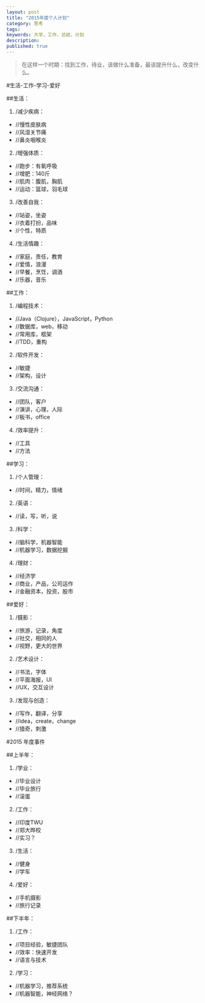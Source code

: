 ```yaml
---
layout: post
title: "2015年度个人计划"
category: 思考
tags: 
keywords: 大学，工作，总结，计划
description:
published: true
---
```


> 在这样一个时期：找到工作，待业，该做什么准备，最该提升什么，改变什么。

#生活-工作-学习-爱好

##生活：
1. /减少疾病：
- //慢性皮肤病
- //风湿关节痛
- //鼻炎咽喉炎
2. /增强体质：
- //跑步：有氧呼吸
- //增肥：140斤
- //肌肉：腹肌，胸肌
- //运动：篮球，羽毛球
3. /改善自我：
- //站姿，坐姿
- //衣着打扮，品味
- //个性，特质
4. /生活情趣：
- //家庭，责任，教育
- //爱情，浪漫
- //早餐，烹饪，调酒
- //乐器，音乐

##工作：
1. /编程技术：
- //Java（Clojure），JavaScript，Python
- //数据库，web，移动
- //常用库，框架
- //TDD，重构
2. /软件开发：
- //敏捷
- //架构，设计
3. /交流沟通：
- //团队，客户
- //演讲，心理，人际
- //板书，office
4. /效率提升：
- //工具
- //方法

##学习：
1. /个人管理：
- //时间，精力，情绪
2. /英语：
- //读，写，听，说
3. /科学：
- //脑科学，机器智能
- //机器学习，数据挖掘
4. /理财：
- //经济学
- //商业，产品，公司运作
- //金融资本，投资，股市

##爱好：
1. /摄影：
- //旅游，记录，角度
- //社交，相同的人
- //视野，更大的世界
2. /艺术设计：
- //书法，字体
- //平面海报，UI
- //UX，交互设计
3. /发现与创造：
- //写作，翻译，分享
- //idea，create，change
- //猎奇，刺激

#2015 年度事件

##上半年：
1. /学业：
- //毕业设计
- //毕业旅行
- //滚蛋
2. /工作：
- //印度TWU
- //郑大晔校
- //实习？
3. /生活：
- //健身
- //学车
4. /爱好：
- //手机摄影
- //旅行记录

##下半年：

1. /工作：
- //项目经验，敏捷团队
- //效率：快速开发
- //语言与技术
2. /学习：
- //机器学习，推荐系统
- //机器智能，神经网络？























